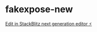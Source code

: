 # fakexpose-new

[Edit in StackBlitz next generation editor ⚡️](https://stackblitz.com/~/github.com/hypergroot/fakexpose-new)